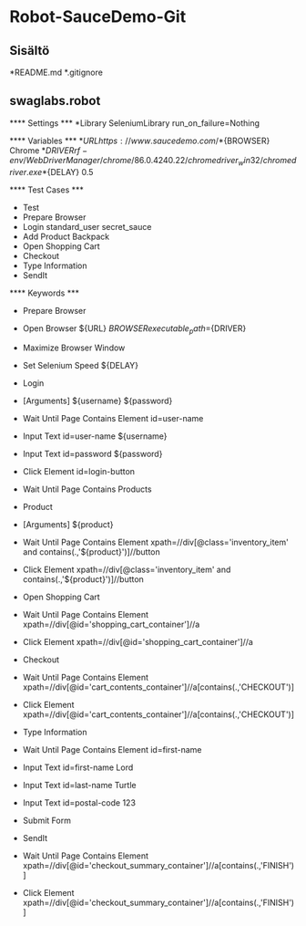 # Robot-SauceDemo-Git

## Sisältö
*README.md
*.gitignore

## swaglabs.robot
**** Settings ***
*Library           SeleniumLibrary   run_on_failure=Nothing

**** Variables ***
*${URL}         https://www.saucedemo.com/
*${BROWSER}     Chrome
*${DRIVER}      rf-env/WebDriverManager/chrome/86.0.4240.22/chromedriver_win32/chromedriver.exe
*${DELAY}       0.5

**** Test Cases ***
* Test
*    Prepare Browser
*    Login   standard_user  secret_sauce
*    Add Product     Backpack
*    Open Shopping Cart
*    Checkout
*    Type Information
*    SendIt

**** Keywords ***
* Prepare Browser
*    Open Browser    ${URL}    ${BROWSER}   executable_path=${DRIVER}
*    Maximize Browser Window
*    Set Selenium Speed    ${DELAY}
    
* Login
*    [Arguments]     ${username}      ${password}
*    Wait Until Page Contains Element    id=user-name
*    Input Text      id=user-name     ${username}
*    Input Text      id=password      ${password}
*    Click Element   id=login-button
*    Wait Until Page Contains         Products

* Product
*   [Arguments]     ${product}
*   Wait Until Page Contains Element    xpath=//div[@class='inventory_item' and contains(.,'${product}')]//button
*   Click Element   xpath=//div[@class='inventory_item' and contains(.,'${product}')]//button

* Open Shopping Cart
*   Wait Until Page Contains Element    xpath=//div[@id='shopping_cart_container']//a
*   Click Element    xpath=//div[@id='shopping_cart_container']//a

* Checkout
*    Wait Until Page Contains Element    xpath=//div[@id='cart_contents_container']//a[contains(.,'CHECKOUT')]
*    Click Element    xpath=//div[@id='cart_contents_container']//a[contains(.,'CHECKOUT')]
    
* Type Information
*    Wait Until Page Contains Element    id=first-name
*    Input Text      id=first-name   Lord
*    Input Text      id=last-name    Turtle
*    Input Text      id=postal-code  123
*    Submit Form

* SendIt
*    Wait Until Page Contains Element    xpath=//div[@id='checkout_summary_container']//a[contains(.,'FINISH')]
*    Click Element    xpath=//div[@id='checkout_summary_container']//a[contains(.,'FINISH')]
